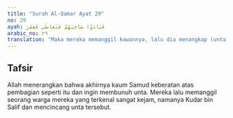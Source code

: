 ```yaml
---
title: "Surah Al-Qamar Ayat 29"
no: 29
ayah: فَنَادَوْا صَاحِبَهُمْ فَتَعَاطٰى فَعَقَرَ 
arabic_no: ٢٩
translation: "Maka mereka memanggil kawannya, lalu dia menangkap (unta itu) dan memotongnya. "
---
```


## Tafsir

Allah menerangkan bahwa akhirnya kaum Samud keberatan atas pembagian seperti itu dan ingin membunuh unta. Mereka lalu memanggil seorang warga mereka yang terkenal sangat kejam, namanya Kudar bin Salif dan mencincang unta tersebut.